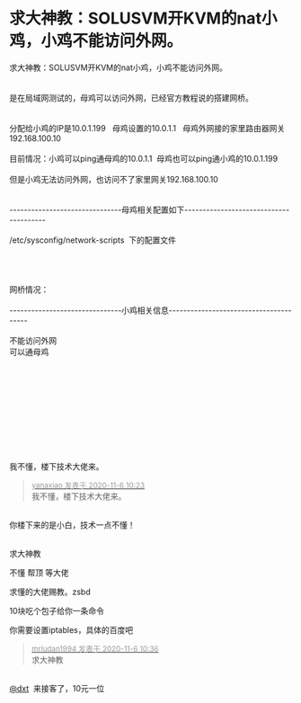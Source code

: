 # 求大神教：SOLUSVM开KVM的nat小鸡，小鸡不能访问外网。


求大神教：SOLUSVM开KVM的nat小鸡，小鸡不能访问外网。<br />
<br />
<br />
是在局域网测试的，母鸡可以访问外网，已经官方教程说的搭建网桥。<br />
<br />
<br />
分配给小鸡的IP是10.0.1.199&nbsp; &nbsp;母鸡设置的10.0.1.1&nbsp; &nbsp;母鸡外网接的家里路由器网关 192.168.100.10<br />
<br />
目前情况：小鸡可以ping通母鸡的10.0.1.1&nbsp;&nbsp;母鸡也可以ping通小鸡的10.0.1.199<br />
<br />
但是小鸡无法访问外网，也访问不了家里网关192.168.100.10<br />
<br />
<br />
-------------------------------母鸡相关配置如下---------------------------------------<br />
<br />
/etc/sysconfig/network-scripts&nbsp;&nbsp;下的配置文件<br />
<br />
<img id="aimg_X5zoG" onclick="zoom(this, this.src, 0, 0, 0)" class="zoom" src="https://pic.rmb.bdstatic.com/bjh/32e30c9551635f4c050d68730c60dc27.png" onmouseover="img_onmouseoverfunc(this)" onload="thumbImg(this)" border="0" alt="" /><br />
<br />
<br />
<img id="aimg_sS858" onclick="zoom(this, this.src, 0, 0, 0)" class="zoom" src="https://pic.rmb.bdstatic.com/bjh/a32bf3b9b7211f287597d740870ea8a1.png" onmouseover="img_onmouseoverfunc(this)" onload="thumbImg(this)" border="0" alt="" /><br />
<img id="aimg_nW87o" onclick="zoom(this, this.src, 0, 0, 0)" class="zoom" src="https://pic.rmb.bdstatic.com/bjh/0e3c289aa367f85fb470733a27f3b739.png" onmouseover="img_onmouseoverfunc(this)" onload="thumbImg(this)" border="0" alt="" /><br />
<img id="aimg_Jcx7Y" onclick="zoom(this, this.src, 0, 0, 0)" class="zoom" src="https://pic.rmb.bdstatic.com/bjh/2843970229756f6f2916d59d091161e4.png" onmouseover="img_onmouseoverfunc(this)" onload="thumbImg(this)" border="0" alt="" /><br />
<br />
网桥情况：<br />
<img id="aimg_A7fC1" onclick="zoom(this, this.src, 0, 0, 0)" class="zoom" src="https://pic.rmb.bdstatic.com/bjh/adce0ae35111f6d9fdd6ef27b7d51499.png" onmouseover="img_onmouseoverfunc(this)" onload="thumbImg(this)" border="0" alt="" /><br />
<br />
-------------------------------小鸡相关信息---------------------------------------<br />
<br />
不能访问外网<br />
<img id="aimg_p50Dc" onclick="zoom(this, this.src, 0, 0, 0)" class="zoom" src="https://pic.rmb.bdstatic.com/bjh/c1f55a8fc53656bc724bd72ce71ee2e7.png" onmouseover="img_onmouseoverfunc(this)" onload="thumbImg(this)" border="0" alt="" /><br />
可以通母鸡<br />
<img id="aimg_I44N6" onclick="zoom(this, this.src, 0, 0, 0)" class="zoom" src="https://pic.rmb.bdstatic.com/bjh/028a9221cc20e5519bb2c1292fba8359.png" onmouseover="img_onmouseoverfunc(this)" onload="thumbImg(this)" border="0" alt="" /><br />
<br />
<br />
<br />
<br />
<br />
<br />
<br />
<br />
<br />
<br />


我不懂，楼下技术大佬来。

<div class="quote"><blockquote><font size="2"><a href="https://www.hostloc.com/forum.php?mod=redirect&amp;goto=findpost&amp;pid=9410646&amp;ptid=763133" target="_blank"><font color="#999999">yanaxiao 发表于 2020-11-6 10:23</font></a></font><br />
我不懂，楼下技术大佬来。</blockquote></div><br />
你楼下来的是小白，技术一点不懂！<br />
<br />
<img src="static/image/smiley/default/funk.gif" smilieid="29" border="0" alt="" />

求大神教

不懂 帮顶 等大佬<img src="static/image/smiley/default/lol.gif" smilieid="12" border="0" alt="" /><img src="static/image/smiley/default/lol.gif" smilieid="12" border="0" alt="" /><img src="static/image/smiley/default/lol.gif" smilieid="12" border="0" alt="" />

求懂的大佬赐教。zsbd

10块吃个包子给你一条命令<img src="static/image/smiley/default/lol.gif" smilieid="12" border="0" alt="" />

你需要设置iptables，具体的百度吧

<div class="quote"><blockquote><font size="2"><a href="https://www.hostloc.com/forum.php?mod=redirect&amp;goto=findpost&amp;pid=9410733&amp;ptid=763133" target="_blank"><font color="#999999">mrludan1994 发表于 2020-11-6 10:36</font></a></font><br />
求大神教</blockquote></div><br />
<a href="https://www.hostloc.com/home.php?mod=space&amp;uid=46341" target="_blank">@dxt</a>&nbsp;&nbsp;来接客了，10元一位<img src="static/image/smiley/default/lol.gif" smilieid="12" border="0" alt="" />
